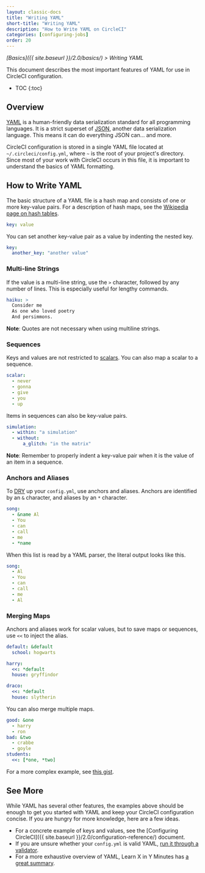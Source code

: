 ```yaml
---
layout: classic-docs
title: "Writing YAML"
short-title: "Writing YAML"
description: "How to Write YAML on CircleCI"
categories: [configuring-jobs]
order: 20
---
```


*[Basics]({{ site.baseurl }}/2.0/basics/) > Writing YAML*

This document describes the most important features of YAML
for use in CircleCI configuration.

* TOC
{:toc}

## Overview

[YAML](http://yaml.org) is a human-friendly data serialization standard for all programming languages.
It is a strict superset of [JSON](https://www.json.org/),
another data serialization language.
This means it can do everything JSON can... and more.

CircleCI configuration is stored in a single YAML file located at `~/.circleci/config.yml`,
where `~` is the root of your project's directory.
Since most of your work with CircleCI occurs in this file,
it is important to understand the basics of YAML formatting.

## How to Write YAML

The basic structure of a YAML file is a hash map
and consists of one or more key-value pairs.
For a description of hash maps,
see the [Wikipedia page on hash tables](https://en.wikipedia.org/wiki/Hash_table).

```yaml
key: value
```

You can set another key-value pair as a value
by indenting the nested key.

```yaml
key:
  another_key: "another value"
```

### Multi-line Strings

If the value is a multi-line string,
use the `>` character,
followed by any number of lines.
This is especially useful for lengthy commands.

```yaml
haiku: >
  Consider me
  As one who loved poetry
  And persimmons.
```

**Note**:
Quotes are not necessary
when using multiline strings.

### Sequences

Keys and values are not restricted to [scalars](https://softwareengineering.stackexchange.com/questions/238033/what-does-it-mean-when-data-is-scalar).
You can also map a scalar to a sequence.

```yaml
scalar:
  - never
  - gonna
  - give
  - you
  - up
```

Items in sequences can also be key-value pairs.

```yaml
simulation:
  - within: "a simulation"
  - without:
      a_glitch: "in the matrix"
```

**Note**:
Remember to properly indent a key-value pair
when it is the value of an item in a sequence.

### Anchors and Aliases

To [DRY](https://en.wikipedia.org/wiki/Don%27t_repeat_yourself) up your `config.yml`,
use anchors and aliases.
Anchors are identified by an `&` character,
and aliases by an `*` character.

```yaml
song:
  - &name Al
  - You
  - can
  - call
  - me
  - *name
```

When this list is read by a YAML parser,
the literal output looks like this.

```yaml
song:
  - Al
  - You
  - can
  - call
  - me
  - Al
```

### Merging Maps

Anchors and aliases work for scalar values,
but to save maps or sequences,
use `<<` to inject the alias.

```yaml
default: &default
  school: hogwarts

harry:
  <<: *default
  house: gryffindor

draco:
  <<: *default
  house: slytherin
```

You can also merge multiple maps.

```yaml
good: &one
  - harry
  - ron
bad: &two
  - crabbe
  - goyle
students:
  <<: [*one, *two]
```

For a more complex example,
see [this gist](https://gist.github.com/bowsersenior/979804).

## See More

While YAML has several other features,
the examples above should be enough
to get you started with YAML
and keep your CircleCI configuration concise.
If you are hungry for more knowledge,
here are a few ideas.

- For a concrete example of keys and values,
see the [Configuring CircleCI]({{ site.baseurl }}/2.0/configuration-reference/) document.
- If you are unsure whether your `config.yml` is valid YAML,
[run it through a validator](http://yaml-online-parser.appspot.com/).
- For a more exhaustive overview of YAML,
Learn X in Y Minutes has [a great summary](https://learnxinyminutes.com/docs/yaml/).

